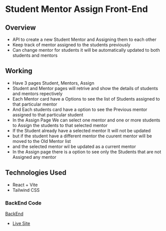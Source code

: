 # Student Mentor Assign Front-End
## Overview
- API to create a new Student Mentor and Assigning them to each other
- Keep track of mentor assigned to the students previously 
- Can change mentor for students it will be automatically updated to both students and mentors

## Working
- Have 3 pages Student, Mentors, Assign
- Student and Mentor pages will retrive and show the details of students and mentors repectively
- Each Mentor card have a Options to see the list of Students assigned to that particular mentor
- And Each students card have a option to see the Previous mentor assigned to that particular student
- In the Assign Page We can select one mentor and one or more students to Assign the students to that selected mentor
- If the Student already have a selected mentor It will not be updated
- but if the student have a different mentor the cuurent mentor will be moved to the Old Mentor list
- and the selected mentor wil be updated as a current mentor
- In the Assign page there is a option to see only the Students that are not Assigned any mentor

## Technologies Used
- React + Vite
- Tailwind CSS

### BackEnd Code
[BackEnd](https://github.com/Praveen8161/student-mentor-assign.git)

- [Live Site](https://spontaneous-pony-3ce76f.netlify.app/)

